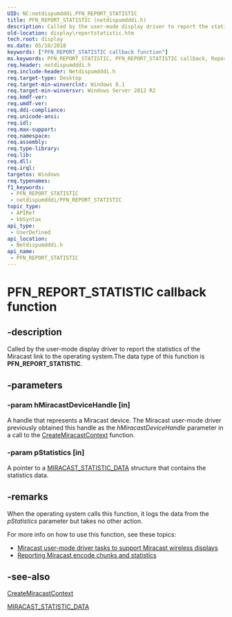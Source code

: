 ```yaml
---
UID: NC:netdispumdddi.PFN_REPORT_STATISTIC
title: PFN_REPORT_STATISTIC (netdispumdddi.h)
description: Called by the user-mode display driver to report the statistics of the Miracast link to the operating system.The data type of this function is PFN_REPORT_STATISTIC.
old-location: display\reportstatistic.htm
tech.root: display
ms.date: 05/10/2018
keywords: ["PFN_REPORT_STATISTIC callback function"]
ms.keywords: PFN_REPORT_STATISTIC, PFN_REPORT_STATISTIC callback, ReportStatistic, ReportStatistic callback function [Display Devices], display.reportstatistic, netdispumdddi/ReportStatistic
req.header: netdispumdddi.h
req.include-header: Netdispumdddi.h
req.target-type: Desktop
req.target-min-winverclnt: Windows 8.1
req.target-min-winversvr: Windows Server 2012 R2
req.kmdf-ver: 
req.umdf-ver: 
req.ddi-compliance: 
req.unicode-ansi: 
req.idl: 
req.max-support: 
req.namespace: 
req.assembly: 
req.type-library: 
req.lib: 
req.dll: 
req.irql: 
targetos: Windows
req.typenames: 
f1_keywords:
 - PFN_REPORT_STATISTIC
 - netdispumdddi/PFN_REPORT_STATISTIC
topic_type:
 - APIRef
 - kbSyntax
api_type:
 - UserDefined
api_location:
 - Netdispumdddi.h
api_name:
 - PFN_REPORT_STATISTIC
---
```


# PFN_REPORT_STATISTIC callback function


## -description

Called by the user-mode display driver to report the statistics of the Miracast link to the operating system.The data type of this function is <b>PFN_REPORT_STATISTIC</b>.

## -parameters

### -param hMiracastDeviceHandle [in]


A handle that represents a Miracast device. The Miracast user-mode driver previously obtained this handle as the <i>hMiracastDeviceHandle</i> parameter in a call to the <a href="/windows-hardware/drivers/ddi/netdispumdddi/nc-netdispumdddi-pfn_create_miracast_context">CreateMiracastContext</a> function.

### -param pStatistics [in]


A pointer to a <a href="/windows-hardware/drivers/ddi/netdispumdddi/ns-netdispumdddi-miracast_statistic_data">MIRACAST_STATISTIC_DATA</a> structure that contains the statistics data.

## -remarks

When the operating system calls this function, it logs the data from the <i>pStatistics</i> parameter but takes no other action.

For more info on how to use this function, see these topics:

<ul>
<li>
<a href="/windows-hardware/drivers/display/miracast-user-mode-driver-tasks-to-support-miracast-wireless-displays">Miracast user-mode driver tasks to support Miracast wireless displays</a>
</li>
<li>
<a href="/windows-hardware/drivers/display/reporting-miracast-encode-chunks-and-statistics">Reporting Miracast encode chunks and statistics</a>
</li>
</ul>

## -see-also

<a href="/windows-hardware/drivers/ddi/netdispumdddi/nc-netdispumdddi-pfn_create_miracast_context">CreateMiracastContext</a>



<a href="/windows-hardware/drivers/ddi/netdispumdddi/ns-netdispumdddi-miracast_statistic_data">MIRACAST_STATISTIC_DATA</a>


